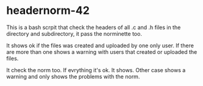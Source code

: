 # headernorm-42

This is a bash scrpit that check the headers of all .c and .h files in the directory and subdirectory, it pass the norminette too.

It shows ok if the files was created and uploaded by one only user. If there are more than one shows a warning with users that created or uploaded the files.

It check the norm too. If evrything it's ok. It shows. Other case shows a warning and only shows the problems with the norm.
